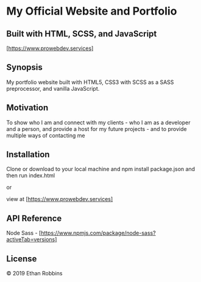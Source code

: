 # My Official Website and Portfolio
## Built with HTML, SCSS, and JavaScript

[https://www.prowebdev.services]


## Synopsis

My portfolio website built with HTML5, CSS3 with SCSS as a SASS preprocessor, and vanilla JavaScript.

## Motivation

To show who I am and connect with my clients - who I am as a developer and a person, and provide 
a host for my future projects - and to provide multiple ways of contacting me

## Installation

Clone or download to your local machine and npm install package.json and then run index.html

or

view at [https://www.prowebdev.services]


## API Reference

Node Sass - [https://www.npmjs.com/package/node-sass?activeTab=versions]



## License

&copy; 2019 Ethan Robbins

